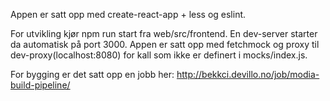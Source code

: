 Appen er satt opp med create-react-app + less og eslint.

For utvikling kjør npm run start fra web/src/frontend. En dev-server starter da automatisk på port 3000. 
Appen er satt opp med fetchmock og proxy til dev-proxy(localhost:8080) for kall som ikke er definert i mocks/index.js.

For bygging er det satt opp en jobb her: http://bekkci.devillo.no/job/modia-build-pipeline/